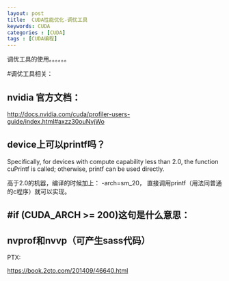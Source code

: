 ```yaml
---
layout: post
title:  CUDA性能优化-调优工具
keywords: CUDA
categories : [CUDA]
tags : [CUDA编程]
---
```


调优工具的使用。。。。。。


#调优工具相关：



## nvidia 官方文档：

http://docs.nvidia.com/cuda/profiler-users-guide/index.html#axzz30ouNvjWo


## device上可以printf吗？

Specifically, for devices with compute capability less than 2.0, the function cuPrintf is called;     otherwise, printf can be used directly.

高于2.0的机器，编译的时候加上： -arch=sm_20， 直接调用printf（用法同普通的c程序）就可以实现。



## #if (__CUDA_ARCH__ >= 200)这句是什么意思：



##  nvprof和nvvp（可产生sass代码）


PTX:

https://book.2cto.com/201409/46640.html








